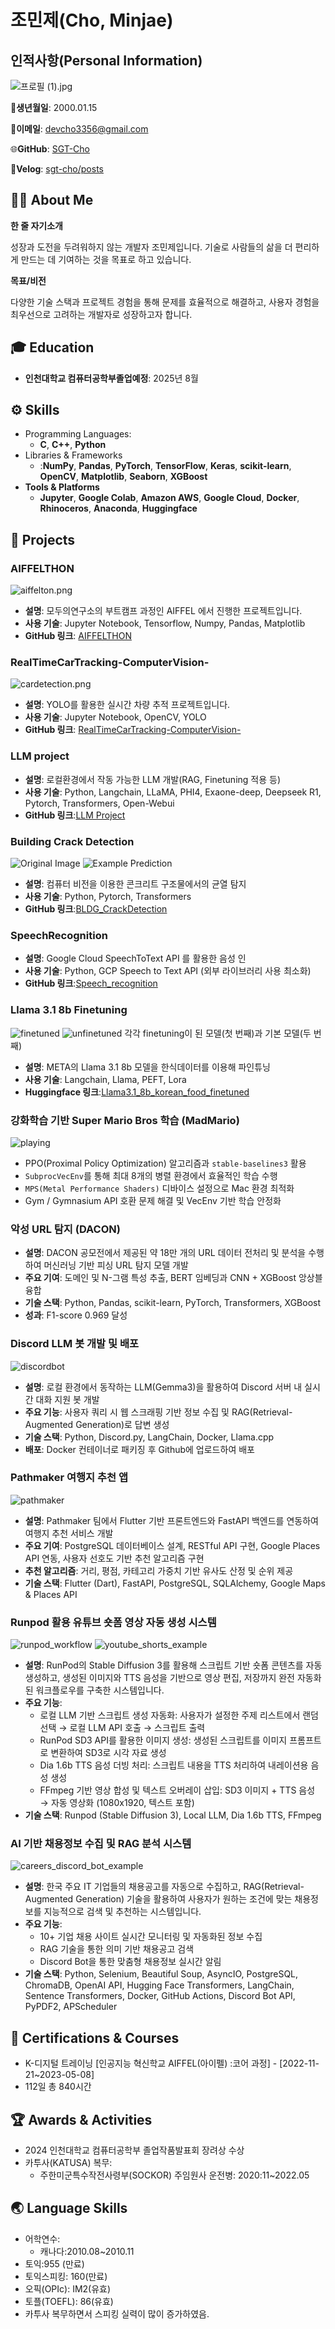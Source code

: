 # 조민제(Cho, Minjae)

## 인적사항(Personal Information)

![프로필 (1).jpg](./assets/profile.jpg)

📅**생년월일**: 2000.01.15

📧**이메일**: devcho3356@gmail.com

🌐**GitHub**: [SGT-Cho](https://github.com/SGT-Cho)

📝**Velog**: [sgt-cho/posts](https://velog.io/@sgt-cho/posts)

## **👨‍💻 About Me**

**한 줄 자기소개**

성장과 도전을 두려워하지 않는 개발자 조민제입니다. 기술로 사람들의 삶을 더 편리하게 만드는 데 기여하는 것을 목표로 하고 있습니다.

**목표/비전**

다양한 기술 스택과 프로젝트 경험을 통해 문제를 효율적으로 해결하고, 사용자 경험을 최우선으로 고려하는 개발자로 성장하고자 합니다.

## **🎓 Education**

- **인천대학교 컴퓨터공학부졸업예정**: 2025년 8월

## ⚙️ Skills

- Programming Languages:
    - **C**, **C++**, **Python**
- Libraries & Frameworks
    - :**NumPy**, **Pandas**, **PyTorch**, **TensorFlow**, **Keras**, **scikit-learn**, **OpenCV**, **Matplotlib**, **Seaborn**, **XGBoost**
- **Tools & Platforms**
    - **Jupyter**, **Google Colab**, **Amazon AWS**, **Google Cloud**, **Docker**, **Rhinoceros**, **Anaconda**, **Huggingface**

## **📂 Projects**

### **AIFFELTHON**

![aiffelton.png](./assets/aiffelton.png)

- **설명**: 모두의연구소의 부트캠프 과정인 AIFFEL 에서 진행한 프로젝트입니다.
- **사용 기술**: Jupyter Notebook, Tensorflow, Numpy, Pandas, Matplotlib
- **GitHub 링크**: [AIFFELTHON](https://github.com/SGT-Cho/AIFFELTHON)

### **RealTimeCarTracking-ComputerVision-**

![cardetection.png](./assets/cardetection.png)

- **설명**: YOLO를 활용한 실시간 차량 추적 프로젝트입니다.
- **사용 기술**: Jupyter Notebook, OpenCV, YOLO
- **GitHub 링크**: [RealTimeCarTracking-ComputerVision-](https://github.com/SGT-Cho/RealTimeCarTracking-ComputerVision-)

### **LLM project**

- **설명**: 로컬환경에서 작동 가능한 LLM 개발(RAG, Finetuning 적용 등)
- **사용 기술**: Python, Langchain, LLaMA, PHI4, Exaone-deep, Deepseek R1, Pytorch, Transformers, Open-Webui
- **GitHub 링크**:[LLM Project](https://github.com/SGT-Cho/LLM)

### **Building Crack Detection**

![Original Image](./assets/bldgcrack.jpg)
![Example Prediction](./assets/bldgcrack2.png)

- **설명**: 컴퓨터 비전을 이용한 콘크리트 구조물에서의 균열 탐지
- **사용 기술**: Python, Pytorch, Transformers
- **GitHub 링크**:[BLDG_CrackDetection](https://github.com/SGT-Cho/BldgCrackDetection)

### **SpeechRecognition**

- **설명**: Google Cloud SpeechToText API 를 활용한 음성 인
- **사용 기술**: Python, GCP Speech to Text API (외부 라이브러리 사용 최소화)
- **GitHub 링크**:[Speech_recognition](https://github.com/SGT-Cho/speech_recognition)

### **Llama 3.1 8b Finetuning**

![finetuned](./assets/finetuned2.png)
![unfinetuned](./assets/finetuned1.png)
각각 finetuning이 된 모델(첫 번째)과 기본 모델(두 번째)
- **설명**: META의 Llama 3.1 8b 모델을 한식데이터를 이용해 파인튜닝
- **사용 기술**: Langchain, Llama, PEFT, Lora
- **Huggingface 링크**:[Llama3.1_8b_korean_food_finetuned](https://huggingface.co/mobilelife)

### **강화학습 기반 Super Mario Bros 학습 (MadMario)**

![playing](./assets/mario.png)
- PPO(Proximal Policy Optimization) 알고리즘과 `stable-baselines3` 활용  
- `SubprocVecEnv`를 통해 최대 8개의 병렬 환경에서 효율적인 학습 수행  
- `MPS(Metal Performance Shaders)` 디바이스 설정으로 Mac 환경 최적화  
- Gym / Gymnasium API 호환 문제 해결 및 VecEnv 기반 학습 안정화

### 악성 URL 탐지 (DACON)

- **설명**: DACON 공모전에서 제공된 약 18만 개의 URL 데이터 전처리 및 분석을 수행하여 머신러닝 기반 피싱 URL 탐지 모델 개발  
- **주요 기여**: 도메인 및 N-그램 특성 추출, BERT 임베딩과 CNN + XGBoost 앙상블 융합  
- **기술 스택**: Python, Pandas, scikit-learn, PyTorch, Transformers, XGBoost  
- **성과**: F1-score 0.969 달성

### Discord LLM 봇 개발 및 배포

![discordbot](./assets/discordbot.png)
- **설명**: 로컬 환경에서 동작하는 LLM(Gemma3)을 활용하여 Discord 서버 내 실시간 대화 지원 봇 개발  
- **주요 기능**: 사용자 쿼리 시 웹 스크래핑 기반 정보 수집 및 RAG(Retrieval-Augmented Generation)로 답변 생성  
- **기술 스택**: Python, Discord.py, LangChain, Docker, Llama.cpp  
- **배포**: Docker 컨테이너로 패키징 후 Github에 업로드하여 배포

### Pathmaker 여행지 추천 앱

![pathmaker](./assets/pathmaker.png)
- **설명**: Pathmaker 팀에서 Flutter 기반 프론트엔드와 FastAPI 백엔드를 연동하여 여행지 추천 서비스 개발  
- **주요 기여**: PostgreSQL 데이터베이스 설계, RESTful API 구현, Google Places API 연동, 사용자 선호도 기반 추천 알고리즘 구현  
- **추천 알고리즘**: 거리, 평점, 카테고리 가중치 기반 유사도 산정 및 순위 제공  
- **기술 스택**: Flutter (Dart), FastAPI, PostgreSQL, SQLAlchemy, Google Maps & Places API

### Runpod 활용 유튜브 숏폼 영상 자동 생성 시스템
![runpod_workflow](./assets/runpod_workflow.png)
![youtube_shorts_example](./assets/youtube_shorts_example.png)  

- **설명**: RunPod의 Stable Diffusion 3를 활용해 스크립트 기반 숏폼 콘텐츠를 자동 생성하고, 생성된 이미지와 TTS 음성을 기반으로 영상 편집, 저장까지 완전 자동화된 워크플로우를 구축한 시스템입니다.
- **주요 기능**:
    - 로컬 LLM 기반 스크립트 생성 자동화: 사용자가 설정한 주제 리스트에서 랜덤 선택 → 로컬 LLM API 호출 → 스크립트 출력
    - RunPod SD3 API를 활용한 이미지 생성: 생성된 스크립트를 이미지 프롬프트로 변환하여 SD3로 시각 자료 생성
    - Dia 1.6b TTS 음성 더빙 처리: 스크립트 내용을 TTS 처리하여 내레이션용 음성 생성
    - FFmpeg 기반 영상 합성 및 텍스트 오버레이 삽입: SD3 이미지 + TTS 음성 → 자동 영상화 (1080x1920, 텍스트 포함)
- **기술 스택**: Runpod (Stable Diffusion 3), Local LLM, Dia 1.6b TTS, FFmpeg

### AI 기반 채용정보 수집 및 RAG 분석 시스템
![careers_discord_bot_example](./assets/careers_discord_bot_jd.png)  

- **설명**: 한국 주요 IT 기업들의 채용공고를 자동으로 수집하고, RAG(Retrieval-Augmented Generation) 기술을 활용하여 사용자가 원하는 조건에 맞는 채용정보를 지능적으로 검색 및 추천하는 시스템입니다.
- **주요 기능**:
    - 10+ 기업 채용 사이트 실시간 모니터링 및 자동화된 정보 수집
    - RAG 기술을 통한 의미 기반 채용공고 검색
    - Discord Bot을 통한 맞춤형 채용정보 실시간 알림
- **기술 스택**: Python, Selenium, Beautiful Soup, AsyncIO, PostgreSQL, ChromaDB, OpenAI API, Hugging Face Transformers, LangChain, Sentence Transformers, Docker, GitHub Actions, Discord Bot API, PyPDF2, APScheduler

## **📜 Certifications & Courses**

- K-디지털 트레이닝 [인공지능 혁신학교 AIFFEL(아이펠) :코어 과정] - [2022-11-21~2023-05-08]
- 112일 총 840시간

## 🏆 Awards & Activities

- 2024 인천대학교 컴퓨터공학부 졸업작품발표회 장려상 수상
- 카투사(KATUSA) 복무:
    - 주한미군특수작전사령부(SOCKOR) 주임원사 운전병: 2020:11~2022.05

## **🌏 Language Skills**

- 어학연수:
    - 캐나다:2010.08~2010.11
- 토익:955 (만료)
- 토익스피킹: 160(만료)
- 오픽(OPIc): IM2(유효)
- 토플(TOEFL): 86(유효)
- 카투사 복무하면서 스피킹 실력이 많이 증가하였음.

